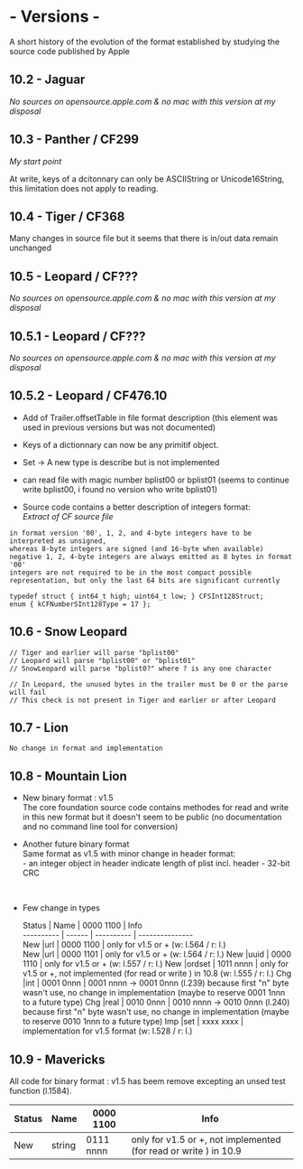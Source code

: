 # - Versions -

A short history of the evolution of the format established by studying the source code published by Apple
    
10.2 - Jaguar
-----
*No sources on opensource.apple.com & no mac with this version at my disposal*
	

10.3 - Panther / CF299
-----
*My start point*

At write, keys of a dcitonnary can only be ASCIIString or Unicode16String, this limitation does not apply to reading.
  
 
10.4 - Tiger / CF368
----
Many changes in source file but it seems that there is in/out data remain unchanged

10.5 - Leopard / CF???
----
*No sources on opensource.apple.com & no mac with this version at my disposal*
    
10.5.1 - Leopard / CF???
----
*No sources on opensource.apple.com & no mac with this version at my disposal*
    
10.5.2 - Leopard / CF476.10
----
- Add of Trailer.offsetTable in file format description (this element was used in previous versions but was not documented)

- Keys of a dictionnary can now be any primitif object.

- Set  -> A new type is describe but is not implemented

- can read file with magic number bplist00 or bplist01 (seems to continue write bplist00, i found no version who write bplist01)


- Source code contains a better description of integers format:  
*Extract of CF source file*  
    
```
in format version '00', 1, 2, and 4-byte integers have to be interpreted as unsigned,
whereas 8-byte integers are signed (and 16-byte when available) 
negative 1, 2, 4-byte integers are always emitted as 8 bytes in format '00'
integers are not required to be in the most compact possible representation, but only the last 64 bits are significant currently
```

    typedef struct { int64_t high; uint64_t low; } CFSInt128Struct;  
    enum { kCFNumberSInt128Type = 17 };

       
10.6 - Snow Leopard
----
    // Tiger and earlier will parse "bplist00"
    // Leopard will parse "bplist00" or "bplist01"
    // SnowLeopard will parse "bplist0?" where ? is any one character

    // In Leopard, the unused bytes in the trailer must be 0 or the parse will fail
    // This check is not present in Tiger and earlier or after Leopard


10.7 - Lion
----
    No change in format and implementation
    

10.8 - Mountain Lion  
----    

* New binary format : v1.5  
The core foundation source code contains methodes for read and write in this new format but it doesn't seem to be public (no documentation and no command line tool for conversion)

* Another future binary format  
  Same format as v1.5 with minor change in header format:  
       - an integer object in header indicate length of plist incl. header
       - 32-bit CRC  

  <br/>
* Few change in types  

  Status   | Name   | 0000 1100  | Info  
---------- | ------ | ---------- | ---------------  
	New    |url     | 0000 1100  |  only for v1.5 or + (w: l.564 / r: l.)  
    New    |url     | 0000 1101  |  only for v1.5 or + (w: l.564 / r: l.) 
    New    |uuid    | 0000 1110  |  only for v1.5 or + (w: l.557 / r: l.) 
    New    |ordset  | 1011 nnnn  |  only for v1.5 or +, not implemented (for read or write ) in 10.8 (w: l.555 / r: l.) 
    Chg    |int     | 0001 0nnn  |  0001 nnnn -> 0001 0nnn (l.239) because first "n" byte wasn't use, no change in implementation (maybe to reserve 0001 1nnn to a future type)
    Chg    |real    | 0010 0nnn  |  0010 nnnn -> 0010 0nnn (l.240) because first "n" byte wasn't use, no change in implementation (maybe to reserve 0010 1nnn to a future type)
    Imp    |set     | xxxx xxxx  |  implementation for v1.5 format (w: l.528 / r: l.)
      	




10.9 - Mavericks  
----

All code for binary format : v1.5 has beem remove excepting an unsed test function (l.1584).  



  Status   | Name   | 0000 1100  | Info  
---------- | ------ | ---------- | ---------------  
	New    |string  | 0111 nnnn  |  only for v1.5 or +, not implemented (for read or write ) in 10.9
